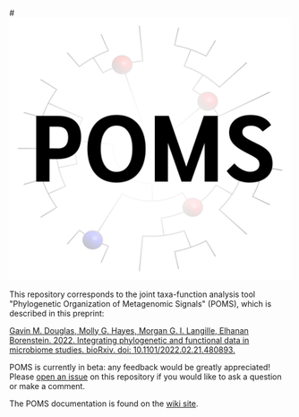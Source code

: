 #![Logo](images/logo.png?raw=true "POMS")

This repository corresponds to the joint taxa-function analysis tool "Phylogenetic Organization of Metagenomic Signals" (POMS), which is described in this preprint:

[Gavin M. Douglas, Molly G. Hayes, Morgan G. I. Langille, Elhanan Borenstein. 2022. Integrating phylogenetic and functional data in microbiome studies. bioRxiv. doi: 10.1101/2022.02.21.480893.](https://www.biorxiv.org/content/10.1101/2022.02.21.480893v1)

POMS is currently in beta: any feedback would be greatly appreciated! Please [open an issue](https://github.com/gavinmdouglas/POMS/issues) on this repository if you would like to ask a question or make a comment.

The POMS documentation is found on the [wiki site](https://github.com/gavinmdouglas/POMS/wiki).


